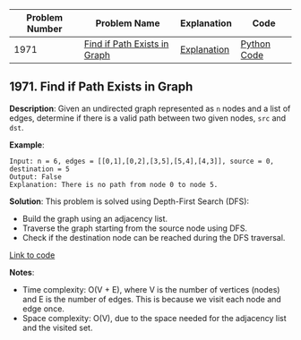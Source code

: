 | Problem Number | Problem Name | Explanation | Code |
|----------------|-------------------------|-------------------------------------|-----------------------------|
| 1971 | [Find if Path Exists in Graph](#1971-find-if-path-exists-in-graph) | [Explanation](#1971-find-if-path-exists-in-graph) | [Python Code](./1971_valid_path.py)       |

## 1971. Find if Path Exists in Graph

**Description**:
Given an undirected graph represented as `n` nodes and a list of edges, determine if there is a valid path between two given nodes, `src` and `dst`.

**Example**:
```plaintext
Input: n = 6, edges = [[0,1],[0,2],[3,5],[5,4],[4,3]], source = 0, destination = 5
Output: False
Explanation: There is no path from node 0 to node 5.
```

**Solution**:
This problem is solved using Depth-First Search (DFS):
- Build the graph using an adjacency list.
- Traverse the graph starting from the source node using DFS.
- Check if the destination node can be reached during the DFS traversal.

[Link to code](./1971_valid_path.py)

**Notes**:
- Time complexity: O(V + E), where V is the number of vertices (nodes) and E is the number of edges. This is because we visit each node and edge once.
- Space complexity: O(V), due to the space needed for the adjacency list and the visited set.